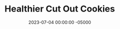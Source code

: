 ---
layout: post
title: "Healthier Cut Out Cookies"
date:   2023-07-04 00:00:00 -05000
categories: 
- Recipes
- Healthier Dessert
permalink: /recipes/cut-out-cookies
image: /assets/Food/Healthier Dessert/Cut Out/cut-out-cover.jpg
ing: cutout-ing
facts: cutout-facts
section1: Dry
start2: Natural peanut butter
section2: Wet
start3: Nonfat cottage cheese
section3: Icing
start4: 
section4: 
start5: 
section5: 
Prep: 10
Rest: 30
Cook: 12
Source1: https://www.youtube.com/watch?v=hBdokf3TIKY
Source2: 
whisk: https://s.samsungfood.com/xinr0
tags: 
- sugar cookie
- cookie cutter
- gluten free
- cocoa powder
- oreo
- frosting
- cottage cheese
- yogurt
- oat flour
- oats
- chocolate
Description: These cookies are perfect to use with cookie cutters to cut into your own shapes. This are great for holidays, and you can tailor them to whatever the day is. This batch was for July 4, wheat each cookie is a star, with the 2 letter code of each state drawn on. I'm definitely not an artist, so hopefully you can do a better job than me
Instructions: 
- In a large bowl, beat the egg, and mix with the rest of the wet ingredients (maple syrup, peanut butter, and applesauce). Add in the dry ingredients (oat flour, cornstarch, cocoa, baking soda, and salt), and fold together with a spatula, or your hands if needed. The dough will feel a little drier and denser, since it needs to be able to be rolled out. Chill in the fridge for at least 30 minutes<br><br>
- <center><img src="/assets/Food/Healthier Dessert/Cut Out/cut-out-1.jpg" alt="" class="instruction-image"></center><br>

- Roll out the dough between 2 pieces of parchment paper to about 1/4" thick. Use cookie cutters to cut out the cookies, and place on a parchment lined baking sheet<br><br>
- <center><img src="/assets/Food/Healthier Dessert/Cut Out/cut-out-2.jpg" alt="" class="instruction-image"></center><br>

- Bake in a preheated 350F oven for about 12 minutes.  Transfer to a wire rack, and let cool completely before frosting<br><br>

- In a small bowl, prepare your peanut butter cream frosting - whipped cottage cheese, peanut butter, PB2, and maple syrup.  You can also add 1/2 tbsp (8 g) melted coconut oil, if you want your filling to harden a bit more<br><br>

- Spread a little bit of icing on each cookie, being conservative as to not run out of icing. This cookie cutter was very small, which is why there are so many servings according to the recipe
---
